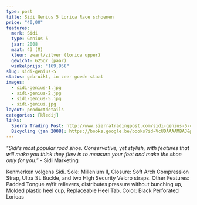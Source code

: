 ```yaml
---
type: post
title: Sidi Genius 5 Lorica Race schoenen
price: "40,00"
features:
  merk: Sidi
  type: Genius 5
  jaar: 2008
  maat: 43 (M)
  kleur: zwart/zilver (lorica upper)
  gewicht: 625gr (paar)
  winkelprijs: "169,95€"
slug: sidi-genius-5
status: gebruikt, in zeer goede staat
images: 
  - sidi-genius-1.jpg
  - sidi-genius-2.jpg
  - sidi-genius-5.jpg
  - sidi-genius.jpg
layout: productdetails
categories: [kledij]
links: 
  Sierra Trading Post: http://www.sierratradingpost.com/sidi-genius-5-cycling-shoes-universal-lorica-for-men~p~1903w/
  Bicycling (jan 2008): https://books.google.be/books?id=VcUDAAAAMBAJ&pg=PA114&dq=sidi+genius+5+lorica&hl=nl&sa=X&ved=0ahUKEwjLjqK-pMbNAhWMAsAKHWtQBskQ6AEIOzAB#v=onepage&q=sidi%20genius%205%20lorica&f=false
---
```

_"Sidi's most popular road shoe. Conservative, yet stylish, with features that will make you think they flew in to measure your foot and make the shoe only for you."_ - Sidi Marketing

Kenmerken volgens Sidi.
Sole: Millenium II, Closure: Soft Arch Compression Strap, Ultra SL Buckle, and two High Security Velcro straps. 
Other Features: Padded Tongue w/fit relievers, distributes pressure without bunching up, Molded plastic heel cup, Replaceable Heel Tab, Color: Black Perforated Loricas
